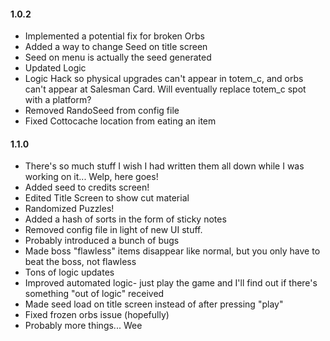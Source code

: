 ﻿#### 1.0.2

- Implemented a potential fix for broken Orbs
- Added a way to change Seed on title screen
- Seed on menu is actually the seed generated
- Updated Logic
- Logic Hack so physical upgrades can't appear in totem_c, and orbs can't appear at Salesman Card. Will eventually replace totem_c spot with a platform?
- Removed RandoSeed from config file
- Fixed Cottocache location from eating an item


#### 1.1.0

- There's so much stuff I wish I had written them all down while I was working on it... Welp, here goes!
- Added seed to credits screen!
- Edited Title Screen to show cut material
- Randomized Puzzles!
- Added a hash of sorts in the form of sticky notes
- Removed config file in light of new UI stuff.
- Probably introduced a bunch of bugs
- Made boss "flawless" items disappear like normal, but you only have to beat the boss, not flawless
- Tons of logic updates
- Improved automated logic- just play the game and I'll find out if there's something "out of logic" received
- Made seed load on title screen instead of after pressing "play"
- Fixed frozen orbs issue (hopefully)
- Probably more things... Wee